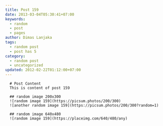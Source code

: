 ```yaml
---
title: Post 159
date: 2013-03-04T05:30:41+07:00
keywords:
  - random
  - post
  - pages
author: Dimas Lanjaka
tags:
  - random post
  - post has 5
category:
  - random post
  - uncategorized
updated: 2012-02-22T01:12:00+07:00
---
```


      # Post Content
      This is content of post 159

      ## random image 200x300
      ![random image 159](https://picsum.photos/200/300)
      ![another random image 159](https://picsum.photos/200/300?random=1)

      ## random image 640x480
      ![random image 159](https://placeimg.com/640/480/any)
      